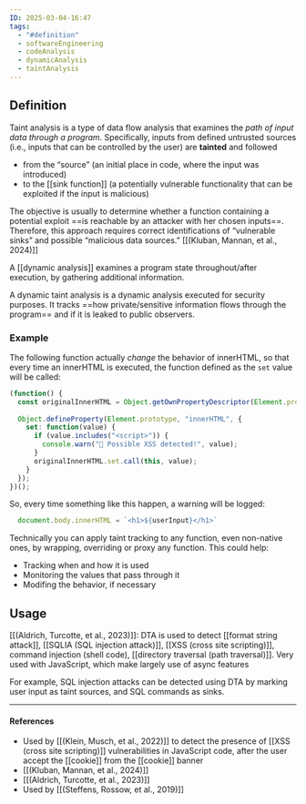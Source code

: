 ```yaml
---
ID: 2025-03-04-16:47
tags:
  - "#definition"
  - softwareEngineering
  - codeAnalysis
  - dynamicAnalysis
  - taintAnalysis
---
```

## Definition

Taint analysis is a type of data flow analysis that examines the *path of input data through a program*. Specifically, inputs from defined untrusted sources (i.e., inputs that can be controlled by the user) are **tainted** and followed 
- from the “source” (an initial place in code, where the input was introduced)
- to the [[sink function]] (a potentially vulnerable functionality that can be exploited if the input is malicious)

The objective is usually to determine whether a function containing a potential exploit ==is reachable by an attacker with her chosen inputs==. Therefore, this approach requires correct identifications of “vulnerable sinks” and possible “malicious data sources.” [[(Kluban, Mannan, et al., 2024)]]

A [[dynamic analysis]] examines a program state throughout/after execution, by gathering additional information.

A dynamic taint analysis is a dynamic analysis executed for security purposes.
It tracks ==how private/sensitive information flows through the program== and if it is leaked to public observers.

### Example

The following function actually *change* the behavior of innerHTML, so that every time an innerHTML is executed, the function defined as the `set` value will be called:

```javascript
(function() {
  const originalInnerHTML = Object.getOwnPropertyDescriptor(Element.prototype, "innerHTML");
  
  Object.defineProperty(Element.prototype, "innerHTML", {
    set: function(value) {
      if (value.includes("<script>")) {
        console.warn("🚨 Possible XSS detected!", value);
      }
      originalInnerHTML.set.call(this, value);
    }
  });
})();
```

So, every time something like this happen, a warning will be logged:

```javascript
  document.body.innerHTML = `<h1>${userInput}</h1>`
```

Technically you can apply taint tracking to any function, even non-native ones, by wrapping, overriding or proxy any function. This could help:
- Tracking when and how it is used
- Monitoring the values ​​that pass through it
- Modifing the behavior, if necessary

## Usage

[[(Aldrich, Turcotte, et al., 2023)]]:
DTA is used to detect [[format string attack]], [[SQLIA (SQL injection attack)]], [[XSS (cross site scripting)]], command injection (shell code), [[directory traversal (path traversal)]]. Very used with JavaScript, which make largely use of async features

For example, SQL injection attacks can be detected using DTA by marking user input as taint sources, and SQL commands as sinks.

---
#### References
- Used by [[(Klein, Musch, et al., 2022)]] to detect the presence of [[XSS (cross site scripting)]] vulnerabilities in JavaScript code, after the user accept the [[cookie]] from the [[cookie]] banner
- [[(Kluban, Mannan, et al., 2024)]]
- [[(Aldrich, Turcotte, et al., 2023)]]
- Used by [[(Steffens, Rossow, et al., 2019)]]